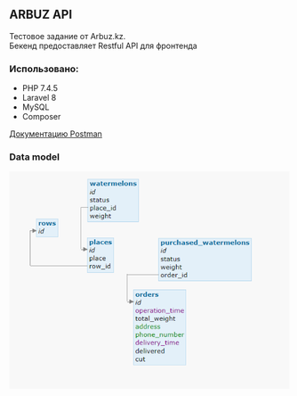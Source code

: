 ## ARBUZ API

Тестовое задание от Arbuz.kz. <br>
Бекенд предоставляет Restful API для фронтенда

### Использовано:

- PHP 7.4.5
- Laravel 8
- MySQL
- Composer

[Документацию Postman](https://www.postman.com/grabit-corparation/workspace/arbuzapi/overview)


### Data model
<center><img src="https://github.com/latest-update/ArbuzAPI/blob/main/Db.png?raw=true" width="600"></center>
